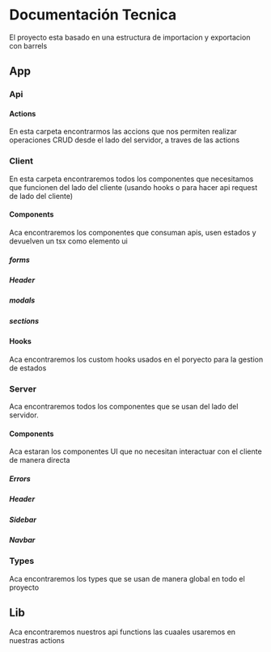 # Documentación Tecnica

El proyecto esta basado en una estructura de importacion y exportacion con barrels

## App

### Api

#### Actions

En esta carpeta encontrarmos las accions que nos permiten realizar operaciones CRUD desde el lado del servidor, a traves de las actions

### Client

En esta carpeta encontraremos todos los componentes que necesitamos que funcionen del lado del cliente (usando hooks o para hacer api request de lado del cliente)

#### Components

Aca encontraremos los componentes que consuman apis, usen estados y devuelven un tsx como elemento ui

##### forms

##### Header

##### modals

##### sections

#### Hooks

Aca encontraremos los custom hooks usados en el poryecto para la gestion de estados

### Server

Aca encontraremos todos los componentes que se usan del lado del servidor.

#### Components

Aca estaran los componentes UI que no necesitan interactuar con el cliente de manera directa

##### Errors

##### Header

##### Sidebar

##### Navbar

### Types

Aca encontraremos los types que se usan de manera global en todo el proyecto

## Lib

Aca encontraremos nuestros api functions las cuaales usaremos en nuestras actions
